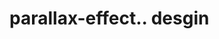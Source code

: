 # parallax-effect.. desgin                                                                                                                                                                                                                 

